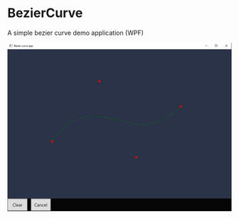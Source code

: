 # BezierCurve
A simple bezier curve demo application (WPF)


![](https://github.com/AlexanderIbraimov/BezierCurve/blob/a455718a07704a1f54402087d46040df17b9d521/Images/screen.png)
